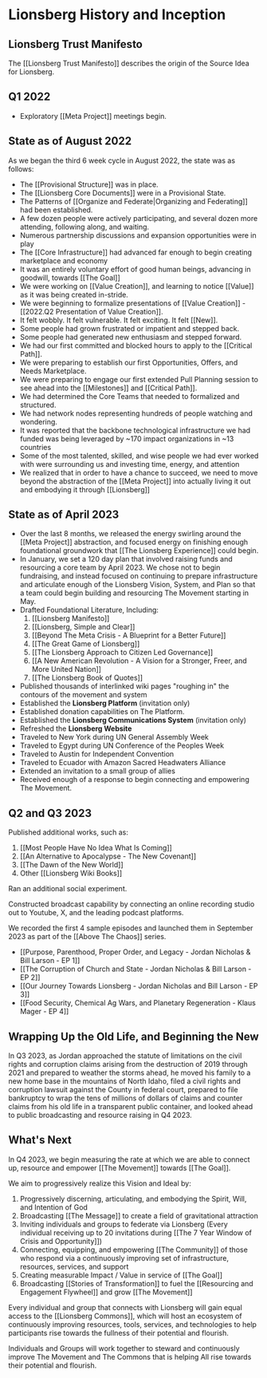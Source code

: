 # Lionsberg History and Inception

## Lionsberg Trust Manifesto 

The [[Lionsberg Trust Manifesto]] describes the origin of the Source Idea for Lionsberg. 

## Q1 2022 

- Exploratory [[Meta Project]] meetings begin. 

## State as of August 2022

As we began the third 6 week cycle in August 2022, the state was as follows: 

- The [[Provisional Structure]] was in place. 
- The [[Lionsberg Core Documents]] were in a Provisional State. 
- The Patterns of [[Organize and Federate|Organizing and Federating]] had been established. 
- A few dozen people were actively participating, and several dozen more attending, following along, and waiting.  
- Numerous partnership discussions and expansion opportunities were in play  
- The [[Core Infrastructure]] had advanced far enough to begin creating marketplace and economy  
- It was an entirely voluntary effort of good human beings, advancing in goodwill, towards [[The Goal]]  
- We were working on [[Value Creation]], and learning to notice [[Value]] as it was being created in-stride. 
- We were beginning to formalize presentations of [[Value Creation]] - [[2022.Q2 Presentation of Value Creation]].  
- It felt wobbly. It felt vulnerable. It felt exciting. It felt [[New]]. 
- Some people had grown frustrated or impatient and stepped back. 
- Some people had generated new enthusiasm and stepped forward. 
- We had our first committed and blocked hours to apply to the [[Critical Path]]. 
- We were preparing to establish our first Opportunities, Offers, and Needs Marketplace. 
- We were preparing to engage our first extended Pull Planning session to see ahead into the [[Milestones]] and [[Critical Path]]. 
- We had determined the Core Teams that needed to formalized and structured. 
- We had network nodes representing hundreds of people watching and wondering.
- It was reported that the backbone technological infrastructure we had funded was being leveraged by ~170 impact organizations in ~13 countries  
- Some of the most talented, skilled, and wise people we had ever worked with were surrounding us and investing time, energy, and attention  
- We realized that in order to have a chance to succeed, we need to move beyond the abstraction of the [[Meta Project]] into actually living it out and embodying it through [[Lionsberg]] 

## State as of April 2023 

- Over the last 8 months, we released the energy swirling around the [[Meta Project]] abstraction, and focused energy on finishing enough foundational groundwork that [[The Lionsberg Experience]] could begin. 
- In January, we set a 120 day plan that involved raising funds and resourcing a core team by April 2023. We chose not to begin fundraising, and instead focused on continuing to prepare infrastructure and articulate enough of the Lionsberg Vision, System, and Plan so that a team could begin building and resourcing The Movement starting in May. 
- Drafted Foundational Literature, Including: 
	1. [[Lionsberg Manifesto]]  
	2. [[Lionsberg, Simple and Clear]]  
	3. [[Beyond The Meta Crisis - A Blueprint for a Better Future]]   
	4. [[The Great Game of Lionsberg]]  
	5. [[The Lionsberg Approach to Citizen Led Governance]]   
	6. [[A New American Revolution - A Vision for a Stronger, Freer, and More United Nation]]  
	7. [[The Lionsberg Book of Quotes]]   
- Published thousands of interlinked wiki pages "roughing in" the contours of the movement and system 
- Established the **Lionsberg Platform** (invitation only) 
- Established donation capabilities on The Platform. 
- Established the **Lionsberg Communications System** (invitation only) 
- Refreshed the **Lionsberg Website** 
- Traveled to New York during UN General Assembly Week 
- Traveled to Egypt during UN Conference of the Peoples Week 
- Traveled to Austin for Independent Convention 
- Traveled to Ecuador with Amazon Sacred Headwaters Alliance 
- Extended an invitation to a small group of allies 
- Received enough of a response to begin connecting and empowering The Movement. 

## Q2 and Q3 2023 

Published additional works, such as: 

1. [[Most People Have No Idea What Is Coming]]  
2. [[An Alternative to Apocalypse - The New Covenant]]  
3. [[The Dawn of the New World]]  
4. Other [[Lionsberg Wiki Books]] 

Ran an additional social experiment. 

Constructed broadcast capability by connecting an online recording studio out to Youtube, X, and the leading podcast platforms. 

We recorded the first 4 sample episodes and launched them in September 2023 as part of the [[Above The Chaos]] series. 

- [[Purpose, Parenthood, Proper Order, and Legacy - Jordan Nicholas & Bill Larson - EP 1]]  
- [[The Corruption of Church and State - Jordan Nicholas & Bill Larson - EP 2]]  
- [[Our Journey Towards Lionsberg - Jordan Nicholas and Bill Larson - EP 3]]  
- [[Food Security, Chemical Ag Wars, and Planetary Regeneration - Klaus Mager - EP 4]]  

## Wrapping Up the Old Life, and Beginning the New

In Q3 2023, as Jordan approached the statute of limitations on the civil rights and corruption claims arising from the destruction of 2019 through 2021 and prepared to weather the storms ahead, he moved his family to a new home base in the mountains of North Idaho, filed a civil rights and corruption lawsuit against the County in federal court, prepared to file bankruptcy to wrap the tens of millions of dollars of claims and counter claims from his old life in a transparent public container, and looked ahead to public broadcasting and resource raising in Q4 2023.   

## What's Next 

In Q4 2023, we begin measuring the rate at which we are able to connect up, resource and empower [[The Movement]] towards [[The Goal]]. 

We aim to progressively realize this Vision and Ideal by: 

1. Progressively discerning, articulating, and embodying the Spirit, Will, and Intention of God  
2. Broadcasting [[The Message]] to create a field of gravitational attraction 
3. Inviting individuals and groups to federate via Lionsberg (Every individual receiving up to 20 invitations during [[The 7 Year Window of Crisis and Opportunity]])  
4. Connecting, equipping, and empowering [[The Community]] of those who respond via a continuously improving set of infrastructure, resources, services, and support   
5. Creating measurable Impact / Value in service of [[The Goal]]   
6. Broadcasting [[Stories of Transformation]] to fuel the [[Resourcing and Engagement Flywheel]] and grow [[The Movement]]  

Every individual and group that connects with Lionsberg will gain equal access to the [[Lionsberg Commons]], which will host an ecosystem of continuously improving resources, tools, services, and technologies to help participants rise towards the fullness of their potential and flourish. 

Individuals and Groups will work together to steward and continuously improve The Movement and The Commons that is helping All rise towards their potential and flourish. 